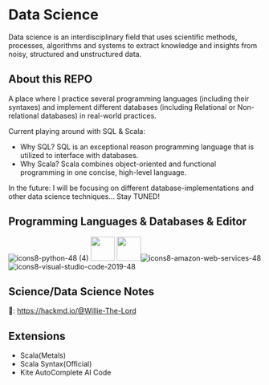 # Data Science
Data science is an interdisciplinary field that uses scientific methods, processes, algorithms and systems to extract knowledge and insights from noisy, structured and unstructured data.

## **About this REPO**
A place where I practice several programming languages (including their syntaxes) and implement different databases (including Relational or Non-relational databases) in real-world practices.

Current playing around with SQL & Scala:
- Why SQL? SQL is an exceptional reason programming language that is utilized to interface with databases.
- Why Scala? Scala combines object-oriented and functional programming in one concise, high-level language. 

In the future:
I will be focusing on different database-implementations and other data science techniques... Stay TUNED!

## **Programming Languages & Databases & Editor**

![icons8-python-48 (4)](https://user-images.githubusercontent.com/65143821/143183688-8f160eed-ea98-440c-b480-356abf3ba461.png) <img src="https://cdn.jsdelivr.net/gh/devicons/devicon/icons/scala/scala-original.svg" width=48px height=48px/> <img src="https://cdn.jsdelivr.net/gh/devicons/devicon/icons/mysql/mysql-original.svg" width=48px height=48px/>![icons8-amazon-web-services-48](https://user-images.githubusercontent.com/65143821/143433804-723b67d0-54b9-45eb-b7b4-8fedb454bc4b.png)
![icons8-visual-studio-code-2019-48](https://user-images.githubusercontent.com/65143821/143433890-c8051d31-9d1c-496e-bb43-c1fc2b47d66f.png)





## Science/Data Science Notes

🔗: https://hackmd.io/@Willie-The-Lord

## Extensions
- Scala(Metals)
- Scala Syntax(Official)
- Kite AutoComplete AI Code

